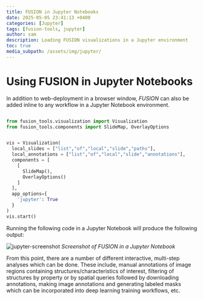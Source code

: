 ```yaml
---
title: FUSION in Jupyter Notebooks
date: 2025-05-05 23:41:13 +0400
categories: [Jupyter]
tags: [fusion-tools, jupyter]
author: sam
description: Loading FUSION visualizations in a Jupyter environment
toc: true
media_subpath: /assets/img/jupyter/
---
```


# Using FUSION in Jupyter Notebooks

In addition to web-deployment in a browser window, *FUSION* can also be added inline to any workflow in a Jupyter Notebook environment.

```python

from fusion_tools.visualization import Visualization
from fusion_tools.components import SlideMap, OverlayOptions


vis = Visualization(
  local_slides = ["list","of","local","slide","paths"],
  local_annotations = ["list","of","local","slide","annotations"],
  components = [
    [ 
      SlideMap(),
      OverlayOptions()
    ]
  ],
  app_options={
    'jupyter': True
  }
)
vis.start()

```

Running the following code in a Jupyter Notebook will produce the following output:

![jupyter-screenshot](jupyter-screenshot.PNG)
_Screenshot of FUSION in a Jupyter Notebook_

From this point, there are a number of different interactive, multi-step analyses which can be done. These include, manual annotations of image regions containing structures/characteristics of interest, filtering of structures by property or by spatial queries followed by downloading annotations, making image annotations and generating labeled masks which can be incorporated into deep learning training workflows, etc.



